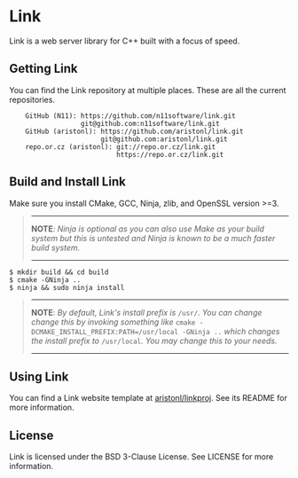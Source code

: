 # Link
Link is a web server library for C++ built with a focus of speed.

## Getting Link
You can find the Link repository at multiple places. These are all the current
repositories.

```
    GitHub (N11): https://github.com/n11software/link.git
                  git@github.com:n11software/link.git
    GitHub (aristonl): https://github.com/aristonl/link.git
                       git@github.com:aristonl/link.git
    repo.or.cz (aristonl): git://repo.or.cz/link.git
                           https://repo.or.cz/link.git
```

## Build and Install Link
Make sure you install CMake, GCC, Ninja, zlib, and OpenSSL version >=3.

>   ------------------------------------------------------------------------------
>
>   **NOTE**: *Ninja is optional as you can also use Make as your build system but
>   this is untested and Ninja is known to be a much faster build system.*
>
>   ------------------------------------------------------------------------------

```
$ mkdir build && cd build
$ cmake -GNinja ..
$ ninja && sudo ninja install
```
>   ------------------------------------------------------------------------------
>
>   **NOTE**: *By default, Link's install prefix is* `/usr/`*. You can change
>   change this by invoking something like* `cmake -DCMAKE_INSTALL_PREFIX:PATH=/usr/local -GNinja ..`
>   *which changes the install prefix to* `/usr/local`*. You may change this to your needs.*
>
>   ------------------------------------------------------------------------------

## Using Link
<!-- TODO: work on this -->
You can find a Link website template at [aristonl/linkproj](https://github.com/aristonl/linkproj). See its README for more information.

## License
Link is licensed under the BSD 3-Clause License. See LICENSE for more information.
